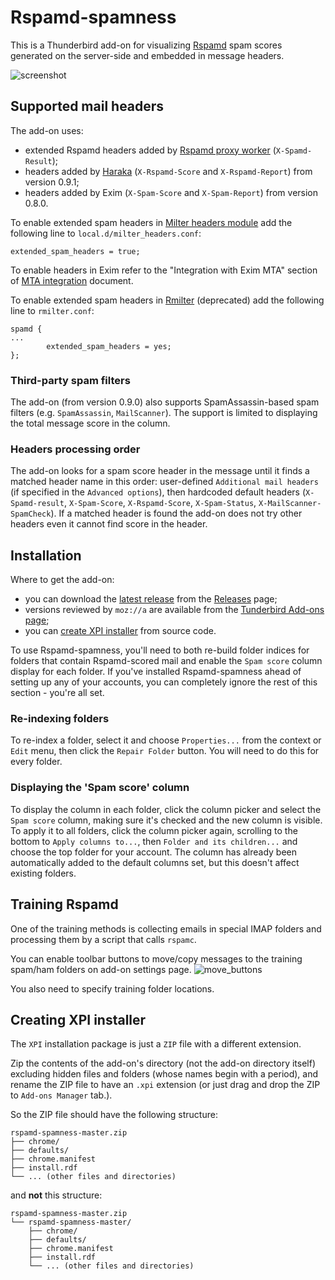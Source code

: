 Rspamd-spamness
===============

This is a Thunderbird add-on for visualizing [Rspamd](https://rspamd.com) spam scores generated
on the server-side and embedded in message headers.

![screenshot](https://cloud.githubusercontent.com/assets/2275981/12062734/4021734a-afb3-11e5-8558-626fedd797ee.png
"Rspamd-spamness adds a column to the thread pane (message list) and a header to the message pane. The size and saturation of a circle reflects larger or smaller spam score.")

## Supported mail headers

The add-on uses:
- extended Rspamd headers added by [Rspamd proxy worker](https://rspamd.com/doc/workers/rspamd_proxy.html) (`X-Spamd-Result`);
- headers added by [Haraka](http://haraka.github.io/manual/plugins/rspamd.html) (`X-Rspamd-Score` and `X-Rspamd-Report`) from version 0.9.1;
- headers added by Exim (`X-Spam-Score` and `X-Spam-Report`) from version 0.8.0.

To enable extended spam headers in [Milter headers module](https://rspamd.com/doc/modules/milter_headers.html) add the following line to `local.d/milter_headers.conf`:
~~~
extended_spam_headers = true;
~~~
To enable headers in Exim refer to the "Integration with Exim MTA" section of [MTA integration](https://rspamd.com/doc/integration.html) document.

To enable extended spam headers in [Rmilter](https://www.rspamd.com/rmilter/) (deprecated) add the following line to `rmilter.conf`:
~~~
spamd {
...
        extended_spam_headers = yes;
};
~~~

### Third-party spam filters

The add-on (from version 0.9.0) also supports SpamAssassin-based spam filters (e.g. `SpamAssassin`, `MailScanner`). The support is limited to displaying the total message score in the column.

### Headers processing order

The add-on looks for a spam score header in the message until it finds a matched header name in this order: user-defined `Additional mail headers` (if specified in the `Advanced options`), then hardcoded default headers (`X-Spamd-result`, `X-Spam-Score`, `X-Rspamd-Score`, `X-Spam-Status`, `X-MailScanner-SpamCheck`). If a matched header is found the add-on does not try other headers even it cannot find score in the header.

## Installation

Where to get the add-on:
- you can download the [latest release](https://github.com/moisseev/rspamd-spamness/releases/latest) from the [Releases](https://github.com/moisseev/rspamd-spamness/releases/) page;
- versions reviewed by `moz://a` are available from the [Tunderbird Add-ons page](https://addons.thunderbird.net/thunderbird/addon/rspamd-spamness/);
- you can [create XPI installer](#creating-xpi-installer) from source code.

To use Rspamd-spamness, you'll need to both re-build folder indices for folders that contain Rspamd-scored mail and enable the `Spam score` column display for each folder.  If you've installed Rspamd-spamness ahead of setting up any of your accounts, you can completely ignore the rest of this section - you're all set.

### Re-indexing folders
To re-index a folder, select it and choose `Properties...` from the context or `Edit` menu, then click the `Repair Folder` button.  You will need to do this for every folder.

### Displaying the 'Spam score' column
To display the column in each folder, click the column picker and select the `Spam score` column, making sure it's checked and the new column is visible.  To apply it to all folders, click the column picker again, scrolling to the bottom to `Apply columns to...`, then `Folder and its children...` and choose the top folder for your account.  The column has already been automatically added to the default columns set, but this doesn't affect existing folders.

## Training Rspamd

One of the training methods is collecting emails in special IMAP folders and processing them by a script that calls `rspamc`.

You can enable toolbar buttons to move/copy messages to the training spam/ham folders on add-on settings page.
![move_buttons](https://cloud.githubusercontent.com/assets/2275981/18813761/36a41136-830e-11e6-8cf0-a9dd7042cc8b.png)

You also need to specify training folder locations.

## Creating XPI installer

The `XPI` installation package is just a `ZIP` file with a different extension.

Zip the contents of the add-on's directory (not the add-on directory itself) excluding hidden files and folders (whose names begin with a period), and rename the ZIP file to have an `.xpi` extension (or just drag and drop the ZIP to `Add-ons Manager` tab.).

So the ZIP file should have the following structure:

~~~
rspamd-spamness-master.zip
├── chrome/
├── defaults/
├── chrome.manifest
├── install.rdf
└── ... (other files and directories)
~~~

and **not** this structure:

~~~
rspamd-spamness-master.zip
└── rspamd-spamness-master/
    ├── chrome/
    ├── defaults/
    ├── chrome.manifest
    ├── install.rdf
    └── ... (other files and directories)
~~~
